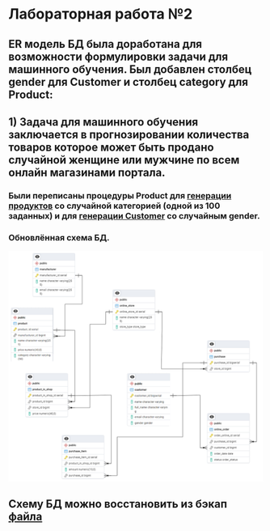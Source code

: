 # Лабораторная работа №2 
## ER модель БД была доработана для возможности формулировки задачи для машинного обучения. Был добавлен столбец gender для Customer и столбец category для Product:

## 1) Задача для машинного обучения заключается в прогнозировании количества товаров которое может быть продано случайной женщине или мужчине по всем онлайн магазинами портала. 
### Были переписаны процедуры Product для [генерации продуктов]() со случайной категорией (одной из 100 заданных) и для [генерации Customer]() со случайным gender.
### Обновлённая схема БД.
![](https://github.com/badasqi/LR_EDB/blob/main/LR2/img/LR2_EDB_ER.png)

## Схему БД можно восстановить из бэкап [файла]()

##

